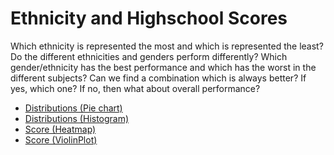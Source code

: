 # Ethnicity and Highschool Scores

Which ethnicity is represented the most and which is represented the least?
Do the different ethnicities and genders perform differently?
Which gender/ethnicity has the best performance and which has the worst in the different subjects?
Can we find a combination which is always better?
  If yes, which one?
  If no, then what about overall performance?

- [Distributions (Pie chart)](Datavis/PieChart.html)
- [Distributions (Histogram)](Datavis/Histogram.html)
- [Score (Heatmap)](Datavis/Heatmap.html)
- [Score (ViolinPlot)](Datavis/ViolinPlot.html)
